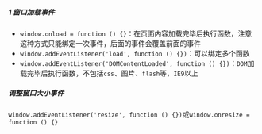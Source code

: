 ##### 1 窗口加载事件

- `window.onload = function () {}`：在页面内容加载完毕后执行函数，注意这种方式只能绑定一次事件，后面的事件会覆盖前面的事件
- `window.addEventListener('load', function () {})`：可以绑定多个函数
- `window.addEventListener('DOMContentLoaded', function () {})`：`DOM`加载完毕后执行函数，不包括`css`、图片、`flash`等，`IE9`以上

##### 调整窗口大小事件

`window.addEventListener('resize', function () {})`或`window.onresize = function () {}`